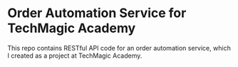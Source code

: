 # Order Automation Service for TechMagic Academy
This repo contains RESTful API code for an order automation service, which I created as a project at TechMagic Academy. 